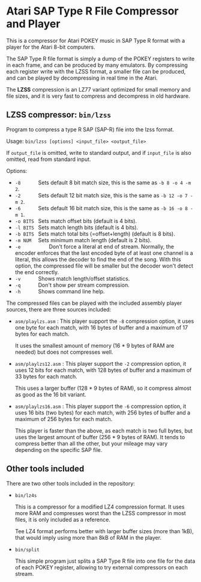 Atari SAP Type R File Compressor and Player
===========================================

This is a compressor for Atari POKEY music in SAP Type R format with a player
for the Atari 8-bit computers.


The SAP Type R file format is simply a dump of the POKEY registers to write in
each frame, and can be produced by many emulators. By compressing each register
write with the LZSS format, a smaller file can be produced, and can be played
by decompressing in real time in the Atari.


The **LZSS** compression is an LZ77 variant optimized for small memory and file
sizes, and it is very fast to compress and decompress in old hardware.


LZSS compressor: `bin/lzss`
---------------------------

Program to compress a type R SAP (SAP-R) file into the lzss format.

Usage: `bin/lzss [options] <input_file> <output_file>`

If `output_file` is omitted, write to standard output, and if `input_file` is
also omitted, read from standard input.

Options:
 - `-8     	` Sets default 8 bit match size, this is the same as `-b 8 -o 4 -m 2`.
 - `-2     	` Sets default 12 bit match size, this is the same as `-b 12 -o 7 -m 2`.
 - `-6     	` Sets default 16 bit match size, this is the same as `-b 16 -o 8 -m 1`.
 - `-o BITS	` Sets match offset bits (default is 4 bits).
 - `-l BITS	` Sets match length bits (default is 4 bits).
 - `-b BITS	` Sets match total bits (=offset+length) (default is 8 bits).
 - `-m NUM 	` Sets minimum match length (default is 2 bits).
 - `-e          ` Don't force a literal at end of stream. Normally, the encoder
                  enforces that the last encoded byte of at least one channel
                  is a literal, this allows the decoder to find the end of the
                  song. With this option, the compressed file will be smaller
                  but the decoder won't detect the end correctly.
 - `-v     	` Shows match length/offset statistics.
 - `-q     	` Don't show per stream compression.
 - `-h     	` Shows command line help.

The compressed files can be played with the included assembly player sources,
there are three sources included:

 - `asm/playlzs.asm` : This player support the `-8` compression option, it uses
   one byte for each match, with 16 bytes of buffer and a maximum of 17 bytes
   for each match.

   It uses the smallest amount of memory (16 * 9 bytes of RAM are needed) but
   does not compresses well.

 - `asm/playlzs12.asm` : This player support the `-2` compression option, it
   uses 12 bits for each match, with 128 bytes of buffer and a maximum of 33
   bytes for each match.

   This uses a larger buffer (128 * 9 bytes of RAM), so it compress almost as
   good as the 16 bit variant.

 - `asm/playlzs16.asm` : This player support the `-6` compression option, it
   uses 16 bits (two bytes) for each match, with 256 bytes of buffer and a
   maximum of 256 bytes for each match.

   This player is faster than the above, as each match is two full bytes, but
   uses the largest amount of buffer (256 * 9 bytes of RAM). It tends to
   compress better than all the other, but your mileage may vary depending on
   the specific SAP file.


Other tools included
--------------------

There are two other tools included in the repository:

- `bin/lz4s`

  This is a compressor for a modified LZ4 compression format. It uses more RAM
  and compresses worst than the LZSS compressor in most files, it is only
  included as a reference.

  Tee LZ4 format performs better with larger buffer sizes (more than 1kB), that
  would imply using more than 8kB of RAM in the player.


- `bin/split`

  This simple program just splits a SAP Type R file into one file for the data
  of each POKEY register, allowing to try external compressors on each stream.


